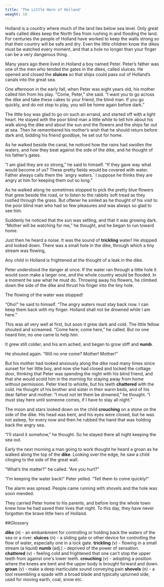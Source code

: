 ```yaml
---
title: 'The Little Hero of Holland'
weaght: 18
---
```

Holland is a country where much of
the land lies below sea level. Only great
walls called dikes keep the North Sea
from rushing in and flooding the land.
For centuries the people of Holland have
worked to keep the walls strong so that
their country will be safe and dry. Even
the little children know the dikes must be
watched every moment, and that a hole
no longer than your finger can be a very
dangerous thing. 

Many years ago there lived in
Holland a boy named Peter. Peter’s father
was one of the men who tended the gates
in the dikes, called sluices. He opened and
closed the **sluices** so that ships could pass
out of Holland’s canals into the great sea. 

One afternoon in the early fall, when
Peter was eight years old, his mother called
him from his play. “Come, Peter,” she said.
“I want you to go across the dike and take
these cakes to your friend, the blind man.
If you go quickly, and do not stop  to play,
you will be home again before dark.”

The little boy was glad to go on such
an errand, and started off with a light
heart. He stayed with the poor blind man
a little while to tell him about his walk
along the dike and about the sun and the
flowers and the ships far out at sea. Then he remembered his mother’s wish that he
should return before dark and, bidding
his friend goodbye, he set out for home.

As he walked beside the canal, he
noticed how the rains had swollen the
waters, and how they beat against the side
of the dike, and he thought of his father’s
gates.

“I am glad they are so strong,” he said
to himself. “If they gave way what would
become of us? These pretty fields would
be covered with water. Father always calls
them the `angry waters.´ I suppose he
thinks they are angry at him for keeping
them out so long.”

As he walked along he sometimes
stopped to pick the pretty blue flowers
that grew beside the road, or to listen
to the rabbits´soft tread as they rustled
through the grass. But oftener he smiled 
as he thought of his visit to the poor blind
man who had so few pleasures and was
always so glad to see him.

Suddenly he noticed that the sun
was setting, and that it was growing
dark. “Mother will be watching for me,”
he thought, and he began to run toward
home.

Just then he heard a noise. It was the
sound of **trickling** water! He stopped and
looked down. There was a small hole in
the dike, through which a tiny stream was
flowing,

Any child in Holland is frightened at
the thought of a leak in the dike.

Peter understood the danger at
once. If the water ran through a little
hole it would soon make a larger one,
and the whole country would be flooded.
In a moment he saw what he must do.
Throwing away his flowers, he climbed
down the side of the dike and thrust his
finger into the tiny hole.

The flowing of the water was stopped!

“Oho!” he said to himself. “The
angry waters must stay back now. I can
keep them back with my finger. Holland
shall not be drowned while I am here.”

This was all very well at first, but
soon it grew dark and cold. The little fellow
shouted and screamed. “Come here; come
here,” he called. But no one heard him; no
one came to help him.

It grew still colder, and his arm
ached, and began to grow stiff and **numb**. 

He shouted again. “Will no one come?
Mother! Mother!”

But his mother had looked anxiously
along the dike road many times since
sunset for her little boy, and now she
had closed and locked the cottage door,
thinking that Peter was spending the night
with his blind friend, and that she would
scold him in the morning for staying away
from home without permission. Peter
tried to whistle, but his teeth **chattered**
with the cold. He thought of his brother
and sister in their warm beds, and of his
dear father and mother. “I must not let
them be drowned,” he thought. “I must
stay here until someone comes, if I have to
stay all night.”

The moon and stars looked down on
the child **crouching** on a stone on the side
of the dike. His head was bent, and his
eyes were closed, but he was not asleep, for
every now and then he rubbed the hand
that was holding back the angry sea.

“I’ll stand it somehow,” he thought.
So he stayed there all night keeping the
sea out.

Early the next morning a man going
to work thought he heard a groan as he
walked along the top of the **dike**. Looking
over the edge, he saw a child clinging to
the side of the great wall.

“What’s the matter?” he called. “Are
you hurt?”

“I’m keeping the water back!” Peter
yelled. “Tell them to come quickly!”

The alarm was spread. People came
running with shovels and the hole was
soon mended.

They carried Peter home to his
parents, and before long the whole town
knew how he had saved their lives that
night. To this day, they have never
forgotten the brave little hero of Holland.

##Glossery

**dike** (n) - an embankment for controlling
or holding back the waters of the sea or a
river.
**sluices** (n) - a sliding gate or other device
for controlling the flow of water, especially
one in a lock gate.
**trickling** (v) - flowing in a small stream
(a liquid)
**numb** (adj.) - deprived of the power of
sensation.
**chattered** (v) - feeling cold and frightened
that one can’t stop the upper teeth from
against one's lower teeth.
**crouching** (v) - adopting a position where
the knees are bent and the upper body is
brought forward and down.
**groan** (v) - make a deep inarticulate sound
conveying pain
**shovels** (n) - a tool resembling a spade with
a broad blade and typically upturned side,
used for moving earth, coal, snow etc.

